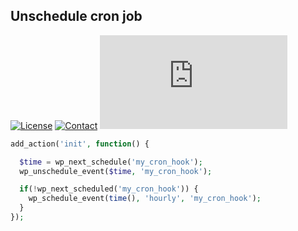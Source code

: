## Unschedule cron job
[![License](https://img.shields.io/github/license/dedewiweka/snippets?color=brightgreen)](https://github.com/dedewiweka/snippets/blob/main/LICENSE) [![Contact](https://img.shields.io/badge/contact-Dede%20Wiweka-orange)](https://dede.wiweka.com/development) ![File size](https://img.shields.io/github/size/dedewiweka/snippets/Cron/unschedule_cron_job.md) 
```php
add_action('init', function() {

  $time = wp_next_schedule('my_cron_hook');
  wp_unschedule_event($time, 'my_cron_hook');

  if(!wp_next_scheduled('my_cron_hook')) {
    wp_schedule_event(time(), 'hourly', 'my_cron_hook');
  }
});
```